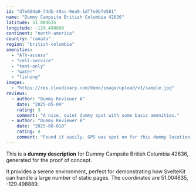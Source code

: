 ```yaml
---
id: "d7e604a0-74db-49ac-9ea9-1dffe9bfe581"
name: "Dummy Campsite British Columbia 42636"
latitude: 51.004635
longitude: -129.498889
continent: "north-america"
country: "canada"
region: "british-columbia"
amenities:
  - "ATV-access"
  - "cell-service"
  - "tent-only"
  - "water"
  - "fishing"
images:
  - "https://res.cloudinary.com/demo/image/upload/v1/sample.jpg"
reviews:
  - author: "Dummy Reviewer A"
    date: "2025-05-09"
    rating: 3
    comment: "A nice, quiet dummy spot with some basic amenities."
  - author: "Dummy Reviewer B"
    date: "2025-08-010"
    rating: 4
    comment: "Found it easily. GPS was spot on for this dummy location."
---
```


This is a **dummy description** for Dummy Campsite British Columbia 42636, generated for the proof of concept.

It provides a serene environment, perfect for demonstrating how SvelteKit can handle a large number of static pages. The coordinates are 51.004635, -129.498889.
